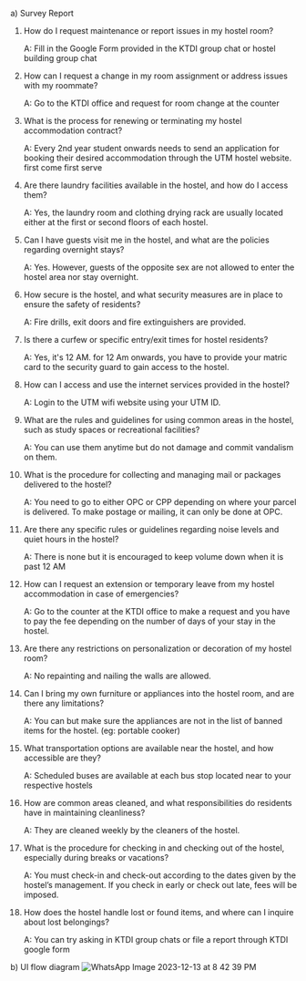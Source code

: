 a) Survey Report

1. How do I request maintenance or report issues in my hostel room?

   A: Fill in the Google Form provided in the KTDI group chat or hostel building group chat

2. How can I request a change in my room assignment or address issues with my roommate?

   A: Go to the KTDI office and request for room change at the counter 

3. What is the process for renewing or terminating my hostel accommodation contract?

   A: Every 2nd year student onwards needs to send an application for booking their desired accommodation through the UTM hostel website. first come first serve 

4. Are there laundry facilities available in the hostel, and how do I access them?

   A: Yes, the laundry room and clothing drying rack are usually located either at the first or second floors of each hostel. 

5. Can I have guests visit me in the hostel, and what are the policies regarding overnight stays?

   A: Yes. However, guests of the opposite sex are not allowed to enter the hostel area nor stay overnight. 

6. How secure is the hostel, and what security measures are in place to ensure the safety of residents?

   A: Fire drills, exit doors and fire extinguishers are provided. 

7. Is there a curfew or specific entry/exit times for hostel residents?

   A: Yes, it's 12 AM. for 12 Am onwards, you have to provide your matric card to the security guard to gain access to the hostel. 

8. How can I access and use the internet services provided in the hostel?

   A: Login to the UTM wifi website using your UTM ID. 

9. What are the rules and guidelines for using common areas in the hostel, such as study spaces or recreational facilities?

   A: You can use them anytime but do not damage and commit vandalism on them.

10. What is the procedure for collecting and managing mail or packages delivered to the hostel?

    A: You need to go to either OPC or CPP depending on where your parcel is delivered. To make postage or mailing, it can only be done at OPC. 

11. Are there any specific rules or guidelines regarding noise levels and quiet hours in the hostel?

    A: There is none but it is encouraged to keep volume down when it is past 12 AM

12. How can I request an extension or temporary leave from my hostel accommodation in case of emergencies?

    A: Go to the counter at the KTDI office to make a request and you have to pay the fee depending on the number of days of your stay in the hostel.

13. Are there any restrictions on personalization or decoration of my hostel room?

    A: No repainting and nailing the walls are allowed.

14. Can I bring my own furniture or appliances into the hostel room, and are there any limitations?

    A: You can but make sure the appliances are not in the list of banned items for the hostel. (eg: portable cooker) 

15. What transportation options are available near the hostel, and how accessible are they?

    A: Scheduled buses are available at each bus stop located near to your respective hostels 

16. How are common areas cleaned, and what responsibilities do residents have in maintaining cleanliness?

    A: They are cleaned weekly by the cleaners of the hostel. 

17. What is the procedure for checking in and checking out of the hostel, especially during breaks or vacations?

    A: You must check-in and check-out according to the dates given by the hostel’s management. If you check in early or check out late, fees will be imposed.
 
18. How does the hostel handle lost or found items, and where can I inquire about lost belongings?

    A: You can try asking in KTDI group chats or file a report through KTDI google form

b) UI flow diagram
![WhatsApp Image 2023-12-13 at 8 42 39 PM](https://github.com/rohayanti/Artificial-Intelligent/assets/78629627/1b3e6312-f9ca-4329-b6a9-e17e0f9db98f)
